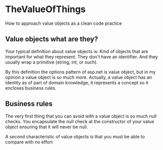 # TheValueOfThings

How to approach value objects as a clean code practice

## Value objects what are they?

Your typical definition about value objects is:
Kind of objects that are important for what they represent. They don't have an identifier. And they usually wrap a primitive (string, int, or such).

By this definition the options pattern of asp.net is value object, but in my opinion a value object is so much more.
Actually, a value object has an identity as of part of domain knowledge, it represents a concept so it encloses business rules.

## Business rules

The very first thing that you can avoid with a value object is so much null checks. You encapsulate the null check at the constructor of your value object
ensuring that it will never be null.

A second characteristic of value objects is that you must be able to compare with no effort

